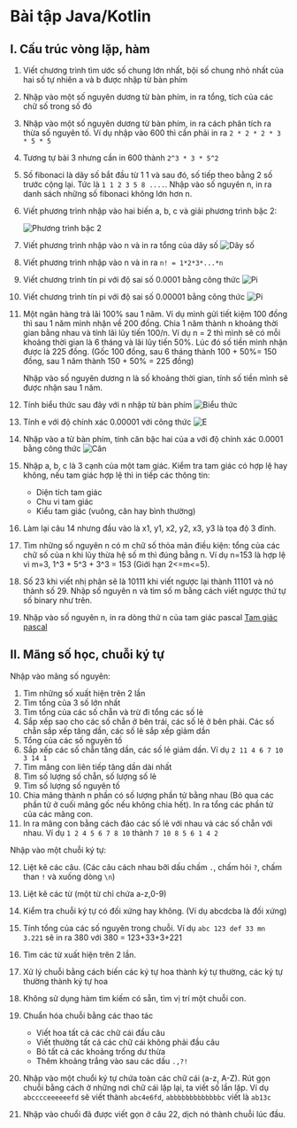 # Bài tập Java/Kotlin

## I. Cấu trúc vòng lặp, hàm

1. Viết chương trình tìm ước số chung lớn nhất, bội số chung nhỏ nhất của hai số tự nhiên a và b được nhập từ bàn phím
2. Nhập vào một số nguyên dương từ bàn phím, in ra tổng, tích của các chữ số trong số đó
3. Nhập vào một số nguyên dương từ bàn phím, in ra cách phân tích ra thừa số nguyên tố. Ví dụ nhập vào 600 thì cần phải in ra `2 * 2 * 2 * 3 * 5 * 5`
4. Tương tự bài 3 nhưng cần in 600 thành `2^3 * 3 * 5^2`
5. Số fibonaci là dãy số bắt đầu từ 1 1 và sau đó, số tiếp theo bằng 2 số trước cộng lại. Tức là `1 1 2 3 5 8 ....`. Nhập vào số nguyên n, in ra danh sách những số fibonaci không lớn hơn n.
6. Viết phương trình nhập vào hai biến a, b, c và giải phương trình bậc 2: 

    ![Phương trình bậc 2](https://latex.codecogs.com/png.download?%5Cdpi%7B120%7D%20%5Clarge%20ax%5E2+bx+c%3D0)

7. Viết phương trình nhập vào n và in ra tổng của dãy số
    ![Dãy số](https://latex.codecogs.com/png.download?%5Cdpi%7B120%7D%20%5Clarge%201*2+2*3+3*4+...+%28n-1%29*n)

8. Viết phương trình nhập vào n và in ra `n! = 1*2*3*...*n`
9. Viết chương trình tín pi với độ sai số 0.0001 bằng công thức
    ![Pi](https://wikimedia.org/api/rest_v1/media/math/render/svg/e9e3959cd2d0ec735e7a6a1917df784842b76706)
9. Viết chương trình tín pi với độ sai số 0.00001 bằng công thức
    ![Pi](https://wikimedia.org/api/rest_v1/media/math/render/svg/fdafa8bd24ce2b6fd518a3cf253ad1ef409388a6)
10. Một ngân hàng trả lãi 100% sau 1 năm. Ví dụ mình gửi tiết kiệm 100 đồng thì sau 1 năm mình nhận về 200 đồng. Chia 1 năm thành n khoảng thời gian bằng nhau và tính lãi lũy tiến 100/n. Ví dụ n = 2 thì mình sẽ có mỗi khoảng thời gian là 6 tháng và lãi lũy tiến 50%. Lúc đó số tiền mình nhận được là 225 đồng. (Gốc 100 đồng, sau 6 tháng thành 100 + 50%= 150 đồng, sau 1 năm thành 150 + 50% = 225 đồng)


    Nhập vào số nguyên dương n là số khoảng thời gian, tính số tiền mình sẽ được nhận sau 1 năm.
11. Tính biểu thức sau đây với n nhập từ bàn phím
    ![Biểu thức](https://latex.codecogs.com/png.download?%5Cdpi%7B120%7D%20%5Clarge%20S%20%3D%20%5Cfrac%7B1%7D%7B0%21%7D%20+%20%5Cfrac%7B1%7D%7B1%21%7D%20+%20%5Cfrac%7B1%7D%7B2%21%7D%20+%20%5Cfrac%7B1%7D%7B3%21%7D%20+%20...%20+%20%5Cfrac%7B1%7D%7Bn%21%7D)

12. Tính e với độ chính xác 0.00001 với công thức
    ![E](https://wikimedia.org/api/rest_v1/media/math/render/svg/39a1c93d6f1fda7f20a9e45cd3e6f0c35a5eeb36)
13. Nhập vào a từ bàn phím, tính căn bậc hai của a với độ chính xác 0.0001 bằng công thức
    ![Căn](https://latex.codecogs.com/png.download?%5Cdpi%7B120%7D%20%5Clarge%20f%28x%27%29%20%3D%20%5Cfrac%7Bf%28x%29%20+%20%5Cfrac%7Ba%7D%7Bf%28x%29%7D%7D%7B2%7D)

14. Nhập a, b, c là 3 cạnh của một tam giác. Kiểm tra tam giác có hợp lệ hay không, nếu tam giác hợp lệ thì in tiếp các thông tin:
    - Diện tích tam giác
    - Chu vi tam giác
    - Kiểu tam giác (vuông, cân hay bình thường)
15. Làm lại câu 14 nhưng đầu vào là x1, y1, x2, y2, x3, y3 là tọa độ 3 đỉnh.

16. Tìm những số nguyên n có m chữ số thỏa mãn điều kiện: tổng của các chữ số của n khi lũy thừa hệ số m thì đúng bằng n. Ví dụ n=153 là hợp lệ vì m=3, 1^3 + 5^3 + 3^3 = 153 (Giới hạn 2<=m<=5).

17. Số 23 khi viết nhị phân sẽ là 10111 khi viết ngược lại thành 11101 và nó thành số 29. Nhập số nguyên n và tìm số m bằng cách viết ngược thứ tự số binary như trên.

18. Nhập vào số nguyên n, in ra dòng thứ n của tam giác pascal [Tam giác pascal](https://vi.wikipedia.org/wiki/Tam_gi%C3%A1c_Pascal)

## II. Mãng số học, chuỗi ký tự

Nhập vào mãng số nguyên:

1. Tìm những số xuất hiện trên 2 lần
2. Tìm tổng của 3 số lớn nhất
3. Tìm tổng của các số chẵn và trừ đi tổng các số lẻ
4. Sắp xếp sao cho các số chẵn ở bên trái, các số lẻ ở bên phải. Các số chẵn sắp xếp tăng dần, các số lẻ sắp xếp giảm dần
5. Tổng của các số nguyên tố
6. Sắp xếp các số chẵn tăng dần, các số lẻ giảm dần. Ví dụ `2 11 4 6 7 10 3 14 1`
7. Tìm mãng con liên tiếp tăng dần dài nhất
8. Tìm số lượng số chẵn, số lượng số lẻ
9. Tìm số lượng số nguyên tố
10. Chia mãng thành n phần có số lượng phần tử bằng nhau (Bỏ qua các phần tử ở cuối mãng gốc nếu không chia hết). In ra tổng các phần tử của các mãng con.
11. In ra mãng con bằng cách đảo các số lẻ với nhau và các số chẵn với nhau. Ví dụ `1 2 4 5 6 7 8 10` thành `7 10 8 5 6 1 4 2`

Nhập vào một chuỗi ký tự:

12. Liệt kê các câu. (Các câu cách nhau bởi dấu chấm `.`, chấm hỏi `?`, chấm than `!` và xuống dòng `\n`)

13. Liệt kê các từ (một từ chỉ chứa a-z,0-9)

14. Kiểm tra chuỗi ký tự có đối xứng hay không. (Ví dụ abcdcba là đối xứng)

15. Tính tổng của các số nguyên trong chuỗi. Ví dụ `abc 123 def 33 mn 3.221` sẽ in ra 380 với 380 = 123+33+3+221

16. Tìm các từ xuất hiện trên 2 lần.

17. Xử lý chuỗi bằng cách biến các ký tự hoa thành ký tự thường, các ký tự thường thành ký tự hoa

18. Không sử dụng hàm tìm kiếm có sẵn, tìm vị trí một chuỗi con.

19. Chuẩn hóa chuỗi bằng các thao tác
    - Viết hoa tất cả các chữ cái đầu câu
    - Viết thường tất cả các chữ cái không phải đầu câu
    - Bỏ tất cả các khoảng trống dư thừa
    - Thêm khoảng trắng vào sau các dấu `.,?!`

20. Nhập vào một chuổi ký tự chứa toàn các chữ cái (a-z, A-Z). Rút gọn chuỗi bằng cách ở những nơi chữ cái lặp lại, ta viết số lần lặp. Ví dụ `abcccceeeeeefd` sẽ viết thành `abc4e6fd`, `abbbbbbbbbbbbbc` viết là `ab13c`

21. Nhập vào chuổi đã được viết gọn ở câu 22, dịch nó thành chuỗi lúc đầu.

